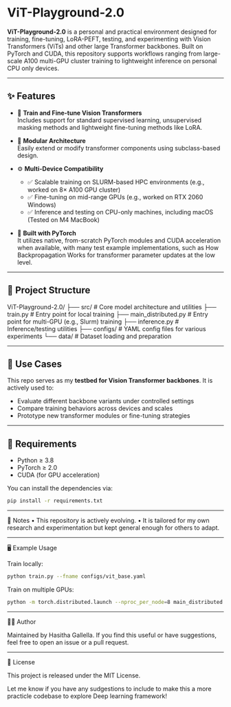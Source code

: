 # ViT-Playground-2.0

**ViT-Playground-2.0** is a personal and practical environment designed for training, fine-tuning, LoRA-PEFT, testing, and experimenting with Vision Transformers (ViTs) and other large Transformer backbones. Built on PyTorch and CUDA, this repository supports workflows ranging from large-scale A100 multi-GPU cluster training to lightweight inference on personal CPU only devices.

---

## ✨ Features

- 🧠 **Train and Fine-tune Vision Transformers**  
  Includes support for standard supervised learning, unsupervised masking methods and lightweight fine-tuning methods like LoRA.

- 🔧 **Modular Architecture**  
  Easily extend or modify transformer components using subclass-based design.

- ⚙️ **Multi-Device Compatibility**  
  - ✅ Scalable training on SLURM-based HPC environments (e.g., worked on 8× A100 GPU cluster)
  - ✅ Fine-tuning on mid-range GPUs (e.g., worked on RTX 2060 Windows)  
  - ✅ Inference and testing on CPU-only machines, including macOS (Tested on M4 MacBook)

- 🚀 **Built with PyTorch**  
  It utilizes native, from-scratch PyTorch modules and CUDA acceleration when available, with many test example implementations, such as How Backpropagation Works for transformer parameter updates at the low level.

---

## 📁 Project Structure

ViT-Playground-2.0/
├── src/                 # Core model architecture and utilities
├── train.py             # Entry point for local training
├── main_distributed.py  # Entry point for multi-GPU (e.g., Slurm) training
├── inference.py         # Inference/testing utilities
├── configs/             # YAML config files for various experiments
└── data/                # Dataset loading and preparation

---

## 🧪 Use Cases

This repo serves as my **testbed for Vision Transformer backbones**. It is actively used to:

- Evaluate different backbone variants under controlled settings
- Compare training behaviors across devices and scales
- Prototype new transformer modules or fine-tuning strategies

---

## 🔧 Requirements

- Python ≥ 3.8
- PyTorch ≥ 2.0
- CUDA (for GPU acceleration)

You can install the dependencies via:

```bash
pip install -r requirements.txt
```

---

📌 Notes
	•	This repository is actively evolving.
	•	It is tailored for my own research and experimentation but kept general enough for others to adapt.

---

🖥️ Example Usage

Train locally:

```bash
python train.py --fname configs/vit_base.yaml
```

Train on multiple GPUs:

```bash
python -m torch.distributed.launch --nproc_per_node=8 main_distributed.py --fname configs/vit_large.yaml
```

---

🧑‍💻 Author

Maintained by Hasitha Gallella.
If you find this useful or have suggestions, feel free to open an issue or a pull request.

---

📜 License

This project is released under the MIT License.

Let me know if you have any sudgestions to include to make this a more practicle codebase to explore Deep learning framework!
